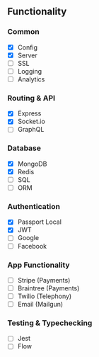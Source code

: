 ## Functionality

### Common
- [x] Config
- [x] Server
- [ ] SSL
- [ ] Logging
- [ ] Analytics

### Routing & API
- [x] Express
- [x] Socket.io
- [ ] GraphQL

### Database
- [x] MongoDB
- [x] Redis
- [ ] SQL
- [ ] ORM

### Authentication
- [x] Passport Local
- [x] JWT
- [ ] Google
- [ ] Facebook

### App Functionality
- [ ] Stripe (Payments)
- [ ] Braintree (Payments)
- [ ] Twilio (Telephony)
- [ ] Email (Mailgun)

### Testing & Typechecking
- [ ] Jest 
- [ ] Flow
